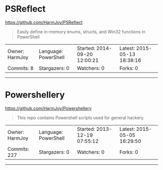 # PSReflect

https://github.com/HarmJoy/PSReflect
<blockquote>
Easily define in-memory enums, structs, and Win32 functions in PowerShell
</blockquote>

<table>
<tr><td>Owner: HarmJoy</td>
    <td>Language: PowerShell</td>
    <td>Started: 2014-09-20 12:00:21</td>
    <td>Latest: 2015-05-13 18:38:16</td></tr>
<tr><td>Commits: 8</td>
    <td>Stargazers: 0</td>
    <td>Watchers: 0</td>
    <td>Forks: 0</td></tr>
</table>

---

# Powershellery

https://github.com/HarmJoy/Powershellery
<blockquote>
This repo contains Powershell scripts used for general hackery.
</blockquote>

<table>
<tr><td>Owner: HarmJoy</td>
    <td>Language: PowerShell</td>
    <td>Started: 2013-12-19 07:55:12</td>
    <td>Latest: 2015-05-05 16:29:50</td></tr>
<tr><td>Commits: 227</td>
    <td>Stargazers: 0</td>
    <td>Watchers: 0</td>
    <td>Forks: 0</td></tr>
</table>

---

